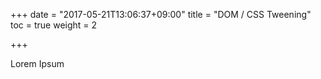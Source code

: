 +++
date = "2017-05-21T13:06:37+09:00"
title = "DOM / CSS Tweening"
toc = true
weight = 2

+++

Lorem Ipsum
